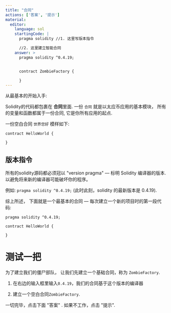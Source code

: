 ```yaml
---
title: "合同"
actions: ['答案', '提示']
material: 
  editor:
    language: sol
    startingCode: |
      pragma solidity //1. 这里写版本指令

      //2. 这里建立智能合同
    answer: > 
      pragma solidity ^0.4.19;


      contract ZombieFactory {

      }
---
```


从最基本的开始入手:

Solidity的代码都包裹在 **合同**里面. 一份 `合同` 就是以太应币应用的基本模块， 所有的变量和函数都属于一份合同, 它是你所有应用的起点.

一份空白合同 `世界您好` 模样如下:

```
contract HelloWorld {

}
```

## 版本指令

所有的solidity源码都必须冠以 "version pragma" — 标明 Solidity 编译器的版本. 以避免将来新的编译器可能破坏你的程序。

例如: `pragma solidity ^0.4.19;` (此时此刻，solidity 的最新版本是 0.4.19).

综上所述， 下面就是一个最基本的合同 — 每次建立一个新的项目时的第一段代码:

```
pragma solidity ^0.4.19;

contract HelloWorld {

}
```

# 测试一把

为了建立我们的僵尸部队， 让我们先建立一个基础合同，称为 `ZombieFactory`.

1. 在右边的输入框里输入`0.4.19`，我们的合同基于这个版本的编译器

2. 建立一个空白合同`ZombieFactory`.

一切完毕，点击下面 "答案" . 如果不工作，点击 "提示".
